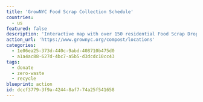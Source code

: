 ```yaml
---
title: 'GrowNYC Food Scrap Collection Schedule'
countries:
  - us
featured: false
description: 'Interactive map with over 150 residential Food Scrap Drop-Off sites in NYC.'
action_url: 'https://www.grownyc.org/compost/locations'
categories:
  - 1e06ea25-373d-440c-9abd-408710b475d0
  - a1a4ac88-627d-4bc7-a5b5-d3dcdc10cc43
tags:
  - donate
  - zero-waste
  - recycle
blueprint: action
id: dccf3779-3f9a-4244-8af7-74a25f541658
---
```

